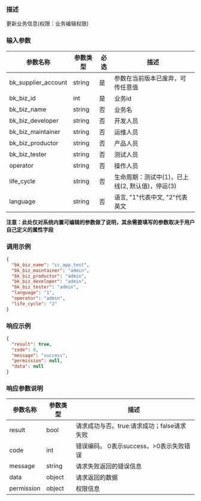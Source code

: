 ### 描述

更新业务信息(权限：业务编辑权限)

### 输入参数

| 参数名称                | 参数类型   | 必选 | 描述                            |
|---------------------|--------|----|-------------------------------|
| bk_supplier_account | string | 是  | 参数在当前版本已废弃，可传任意值                         |
| bk_biz_id           | int    | 是  | 业务id                          |
| bk_biz_name         | string | 否  | 业务名                           |
| bk_biz_developer    | string | 否  | 开发人员                          |
| bk_biz_maintainer   | string | 否  | 运维人员                          |
| bk_biz_productor    | string | 否  | 产品人员                          |
| bk_biz_tester       | string | 否  | 测试人员                          |
| operator            | string | 否  | 操作人员                          |
| life_cycle          | string | 否  | 生命周期：测试中(1)，已上线(2, 默认值)，停运(3) |
| language            | string | 否  | 语言, "1"代表中文, "2"代表英文          |

**注意：此处仅对系统内置可编辑的参数做了说明，其余需要填写的参数取决于用户自己定义的属性字段**

### 调用示例

```json
{
  "bk_biz_name": "cc_app_test",
  "bk_biz_maintainer": "admin",
  "bk_biz_productor": "admin",
  "bk_biz_developer": "admin",
  "bk_biz_tester": "admin",
  "language": "1",
  "operator": "admin",
  "life_cycle": "2"
}
```

### 响应示例

```json
{
  "result": true,
  "code": 0,
  "message": "success",
  "permission": null,
  "data": null
}
```

### 响应参数说明

| 参数名称       | 参数类型   | 描述                         |
|------------|--------|----------------------------|
| result     | bool   | 请求成功与否。true:请求成功；false请求失败 |
| code       | int    | 错误编码。 0表示success，>0表示失败错误  |
| message    | string | 请求失败返回的错误信息                |
| data       | object | 请求返回的数据                    |
| permission | object | 权限信息                       |
